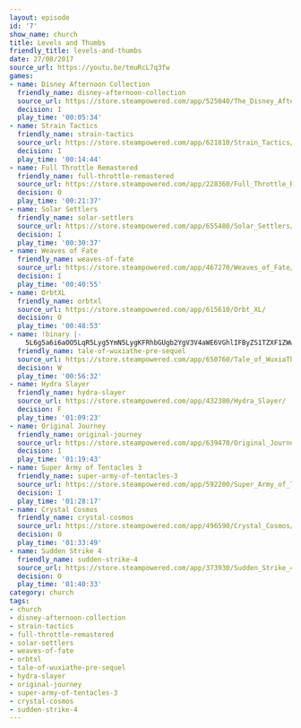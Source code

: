 ```yaml
---
layout: episode
id: '7'
show_name: church
title: Levels and Thumbs
friendly_title: levels-and-thumbs
date: 27/08/2017
source_url: https://youtu.be/tmuRcL7q3fw
games:
- name: Disney Afternoon Collection
  friendly_name: disney-afternoon-collection
  source_url: https://store.steampowered.com/app/525040/The_Disney_Afternoon_Collection/
  decision: I
  play_time: '00:05:34'
- name: Strain Tactics
  friendly_name: strain-tactics
  source_url: https://store.steampowered.com/app/621810/Strain_Tactics/
  decision: I
  play_time: '00:14:44'
- name: Full Throttle Remastered
  friendly_name: full-throttle-remastered
  source_url: https://store.steampowered.com/app/228360/Full_Throttle_Remastered/
  decision: O
  play_time: '00:21:37'
- name: Solar Settlers
  friendly_name: solar-settlers
  source_url: https://store.steampowered.com/app/655480/Solar_Settlers/
  decision: I
  play_time: '00:30:37'
- name: Weaves of Fate
  friendly_name: weaves-of-fate
  source_url: https://store.steampowered.com/app/467270/Weaves_of_Fate/
  decision: I
  play_time: '00:40:55'
- name: OrbtXL
  friendly_name: orbtxl
  source_url: https://store.steampowered.com/app/615610/Orbt_XL/
  decision: O
  play_time: '00:48:53'
- name: !binary |-
    5L6g5a6i6aOO5LqR5Lyg5YmN5LygKFRhbGUgb2YgV3V4aWE6VGhlIFByZS1TZXF1ZWwp
  friendly_name: tale-of-wuxiathe-pre-sequel
  source_url: https://store.steampowered.com/app/650760/Tale_of_WuxiaThe_PreSequel/
  decision: W
  play_time: '00:56:32'
- name: Hydra Slayer
  friendly_name: hydra-slayer
  source_url: https://store.steampowered.com/app/432380/Hydra_Slayer/
  decision: F
  play_time: '01:09:23'
- name: Original Journey
  friendly_name: original-journey
  source_url: https://store.steampowered.com/app/639470/Original_Journey/
  decision: I
  play_time: '01:19:43'
- name: Super Army of Tentacles 3
  friendly_name: super-army-of-tentacles-3
  source_url: https://store.steampowered.com/app/592200/Super_Army_of_Tentacles_3_The_Search_for_Army_of_Tentacles_2/
  decision: I
  play_time: '01:28:17'
- name: Crystal Cosmos
  friendly_name: crystal-cosmos
  source_url: https://store.steampowered.com/app/496590/Crystal_Cosmos/
  decision: O
  play_time: '01:33:49'
- name: Sudden Strike 4
  friendly_name: sudden-strike-4
  source_url: https://store.steampowered.com/app/373930/Sudden_Strike_4/
  decision: O
  play_time: '01:40:33'
category: church
tags:
- church
- disney-afternoon-collection
- strain-tactics
- full-throttle-remastered
- solar-settlers
- weaves-of-fate
- orbtxl
- tale-of-wuxiathe-pre-sequel
- hydra-slayer
- original-journey
- super-army-of-tentacles-3
- crystal-cosmos
- sudden-strike-4
---
```

